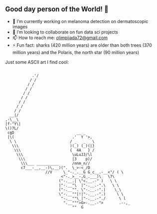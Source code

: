 ## Good day person of the World! 👋

- 🔭 I’m currently working on melanoma detection on dermatoscopic images 
- 👯 I’m looking to collaborate on fun data sci projects
- 📫 How to reach me: olimpijada72@gmail.com
- ⚡ Fun fact: sharks (420 million years) are older than both trees (370 million years) and the Polaris, the north star (90 million years)


Just some ASCII art I find cool:
```
        
            .'/
           / /
          / /
         / /
        / /
       / /
      / /
     / /         
    / /          
  __|/
,-\__\
|f-"Y\|
\()7L/
 cgD                            __ _
 |\(                          .'  Y '>,
  \ \                        / _   _   \
   \\\                       )(_) (_)(|}
    \\\                      {  4A   } /
     \\\                      \uLuJJ/\l
      \\\                     |3    p)/
       \\\___ __________      /nnm_n//
       c7___-__,__-)\,__)(".  \_>-<_/D
                  //V     \_"-._.__G G_c__.-__<"/ ( \
                         <"-._>__-,G_.___)\   \7\
                        ("-.__.| \"<.__.-" )   \ \
                        |"-.__"\  |"-.__.-".\   \ \
                        ("-.__"". \"-.__.-".|    \_\
                        \"-.__""|!|"-.__.-".)     \ \
                         "-.__""\_|"-.__.-"./      \ l
                          ".__""">G>-.__.-">       .--,_
                              ""  G        
                                              
```                                 
                                                                                                     
                                                                                                     
